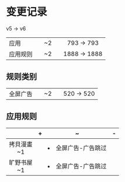 # 变更记录

v5 -> v6

||||||
|-|:-:|:-:|:-:|:-:|
|应用||~2||793 -> 793|
|应用规则||~2||1888 -> 1888|

## 规则类别

||||||
|-|:-:|:-:|:-:|:-:|
|全屏广告||~2||520 -> 520|

## 应用规则

||+|~|-|
|:-:|-|-|-|
|拷貝漫畫<br>~1||<li>全屏广告-广告跳过||
|旷野书屋<br>~1||<li>全屏广告-广告跳过||
